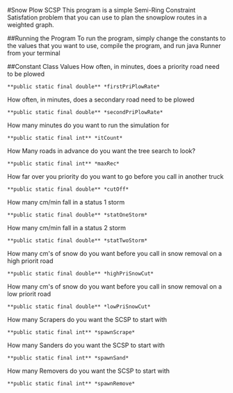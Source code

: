 #Snow Plow SCSP
This program is a simple Semi-Ring Constraint Satisfation problem that you can use to plan the snowplow routes in a weighted graph.

##Running the Program
To run the program, simply change the constants to the values that you want to use, compile the program, and run java Runner from your terminal

##Constant Class Values
How often, in minutes, does a priority road need to be plowed

	**public static final double** *firstPriPlowRate*


How often, in minutes, does a secondary road need to be plowed

	**public static final double** *secondPriPlowRate*


How many minutes do you want to run the simulation for

	**public static final int** *itCount* 


How Many roads in advance do you want the tree search to look? 

	**public static final int** *maxRec*


How far over you priority do you want to go before you call in another truck

	**public static final double** *cutOff*


How many cm/min fall in a status 1 storm

	**public static final double** *statOneStorm*


How many cm/min fall in a status 2 storm

	**public static final double** *statTwoStorm*


How many cm's of snow do you want before you call in snow removal on a high priorit road

	**public static final double** *highPriSnowCut*


How many cm's of snow do you want before you call in snow removal on a low priorit road

	**public static final double** *lowPriSnowCut*


How many Scrapers do you want the SCSP to start with

	**public static final int** *spawnScrape*


How many Sanders do you want the SCSP to start with

	**public static final int** *spawnSand*


How many Removers do you want the SCSP to start with

	**public static final int** *spawnRemove*


